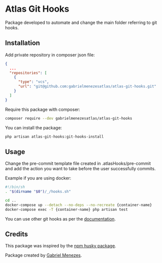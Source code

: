 # Atlas Git Hooks

Package developed to automate and change the main folder referring to git hooks.

## Installation
Add private repository in composer json file:

```json
{
  ...
  "repositories": [
    {
      "type": "vcs",
      "url": "git@github.com:gabrielmenezesatlas/atlas-git-hooks.git"
    }
  ]
}
```

Require this package with composer:
```bash
composer require --dev gabrielmenezesatlas/atlas-git-hooks
```

You can install the package:
```bash
php artisan atlas-git-hooks:git-hooks-install
```

## Usage

Change the pre-commit template file created in .atlasHooks/pre-commit and add the action you want to take before the user successfully commits.

Example if you are using docker:
```bash
#!/bin/sh
. "$(dirname "$0")/_/hooks.sh"

cd ..
docker-compose up --detach --no-deps --no-recreate {container-name}
docker-compose exec -T {container-name} php artisan test
```

You can use other git hooks as per the [documentation](https://git-scm.com/docs/githooks).

## Credits
This package was inspired by the [npm husky package](https://github.com/typicode/husky).

Package created by [Gabriel Menezes](https://github.com/gabrielmenezesatlas).
